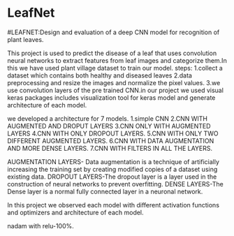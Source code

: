 # LeafNet


#LEAFNET:Design and evaluation of a deep CNN model for recognition of plant leaves.

This project is used to predict the disease of a leaf that uses convolution neural networks to extract features from leaf images and categorize them.In this we have used plant village dataset to train our model.
steps:
1.collect a dataset which contains both healthy and diseased leaves
2.data preprocessing and resize the images and normalize the pixel values.
3.we use convolution layers of the pre trained CNN.in our project we used visual keras packages includes visualization tool for keras model and generate architecture of each model.

we developed a architecture for 7 models.
1.simple CNN
2.CNN WITH AUGMENTED AND DROPUT LAYERS
3.CNN ONLY WITH AUGMENTED LAYERS
4.CNN WITH ONLY DROPOUT LAYERS.
5.CNN WITH ONLY TWO DIFFERENT AUGMENTED LAYERS.
6.CNN WITH DATA AUGMENTATION AND MORE DENSE LAYERS.
7.CNN WITH FILTERS IN ALL THE LAYERS.

AUGMENTATION LAYERS- Data augmentation is a technique of artificially increasing the training set by creating modified copies of a dataset using existing data.
DROPOUT LAYERS-The dropout layer is a layer used in the construction of neural networks to prevent overfitting.
DENSE LAYERS-The Dense layer is a normal fully connected layer in a neuronal network.


In this project we observed each model with different activation functions and optimizers and architecture of each model.

nadam with relu-100%.



